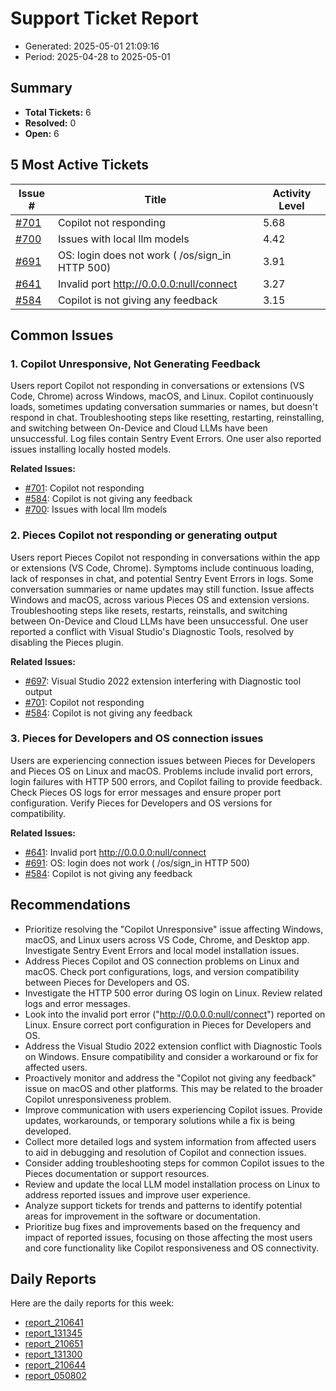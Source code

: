# Support Ticket Report
- Generated: 2025-05-01 21:09:16
- Period: 2025-04-28 to 2025-05-01

## Summary
- **Total Tickets:** 6
- **Resolved:** 0
- **Open:** 6

## 5 Most Active Tickets
| Issue # | Title | Activity Level |
|---------|-------|----------------|
| [#701](https://github.com/pieces-app/support/issues/701) | Copilot not responding | 5.68 |
| [#700](https://github.com/pieces-app/support/issues/700) | Issues with local llm models | 4.42 |
| [#691](https://github.com/pieces-app/support/issues/691) | OS: login does not work ( /os/sign_in HTTP 500) | 3.91 |
| [#641](https://github.com/pieces-app/support/issues/641) | Invalid port http://0.0.0.0:null/connect | 3.27 |
| [#584](https://github.com/pieces-app/support/issues/584) | Copilot is not giving any feedback | 3.15 |

## Common Issues
### 1. Copilot Unresponsive, Not Generating Feedback
Users report Copilot not responding in conversations or extensions (VS Code, Chrome) across Windows, macOS, and Linux. Copilot continuously loads, sometimes updating conversation summaries or names, but doesn't respond in chat.  Troubleshooting steps like resetting, restarting, reinstalling, and switching between On-Device and Cloud LLMs have been unsuccessful.  Log files contain Sentry Event Errors.  One user also reported issues installing locally hosted models.

**Related Issues:**
- [#701](https://github.com/pieces-app/support/issues/701): Copilot not responding
- [#584](https://github.com/pieces-app/support/issues/584): Copilot is not giving any feedback
- [#700](https://github.com/pieces-app/support/issues/700): Issues with local llm models

### 2. Pieces Copilot not responding or generating output
Users report Pieces Copilot not responding in conversations within the app or extensions (VS Code, Chrome).  Symptoms include continuous loading, lack of responses in chat, and potential Sentry Event Errors in logs.  Some conversation summaries or name updates may still function.  Issue affects Windows and macOS, across various Pieces OS and extension versions.  Troubleshooting steps like resets, restarts, reinstalls, and switching between On-Device and Cloud LLMs have been unsuccessful.  One user reported a conflict with Visual Studio's Diagnostic Tools, resolved by disabling the Pieces plugin.

**Related Issues:**
- [#697](https://github.com/pieces-app/support/issues/697): Visual Studio 2022 extension interfering with Diagnostic tool output
- [#701](https://github.com/pieces-app/support/issues/701): Copilot not responding
- [#584](https://github.com/pieces-app/support/issues/584): Copilot is not giving any feedback

### 3. Pieces for Developers and OS connection issues
Users are experiencing connection issues between Pieces for Developers and Pieces OS on Linux and macOS.  Problems include invalid port errors, login failures with HTTP 500 errors, and Copilot failing to provide feedback.  Check Pieces OS logs for error messages and ensure proper port configuration. Verify Pieces for Developers and OS versions for compatibility.

**Related Issues:**
- [#641](https://github.com/pieces-app/support/issues/641): Invalid port http://0.0.0.0:null/connect
- [#691](https://github.com/pieces-app/support/issues/691): OS: login does not work ( /os/sign_in HTTP 500)
- [#584](https://github.com/pieces-app/support/issues/584): Copilot is not giving any feedback


## Recommendations
- Prioritize resolving the "Copilot Unresponsive" issue affecting Windows, macOS, and Linux users across VS Code, Chrome, and Desktop app. Investigate Sentry Event Errors and local model installation issues.
- Address Pieces Copilot and OS connection problems on Linux and macOS. Check port configurations, logs, and version compatibility between Pieces for Developers and OS.
- Investigate the HTTP 500 error during OS login on Linux.  Review related logs and error messages.
- Look into the invalid port error ("http://0.0.0.0:null/connect") reported on Linux. Ensure correct port configuration in Pieces for Developers and OS.
- Address the Visual Studio 2022 extension conflict with Diagnostic Tools on Windows. Ensure compatibility and consider a workaround or fix for affected users.
- Proactively monitor and address the "Copilot not giving any feedback" issue on macOS and other platforms. This may be related to the broader Copilot unresponsiveness problem.
- Improve communication with users experiencing Copilot issues. Provide updates, workarounds, or temporary solutions while a fix is being developed.
- Collect more detailed logs and system information from affected users to aid in debugging and resolution of Copilot and connection issues.
- Consider adding troubleshooting steps for common Copilot issues to the Pieces documentation or support resources.
- Review and update the local LLM model installation process on Linux to address reported issues and improve user experience.
- Analyze support tickets for trends and patterns to identify potential areas for improvement in the software or documentation.
- Prioritize bug fixes and improvements based on the frequency and impact of reported issues, focusing on those affecting the most users and core functionality like Copilot responsiveness and OS connectivity.

## Daily Reports
Here are the daily reports for this week:

- [report_210641](daily/2025-04-29/report_210641.md)
- [report_131345](daily/2025-04-30/report_131345.md)
- [report_210651](daily/2025-04-30/report_210651.md)
- [report_131300](daily/2025-05-01/report_131300.md)
- [report_210644](daily/2025-05-01/report_210644.md)
- [report_050802](daily/2025-05-01/report_050802.md)
